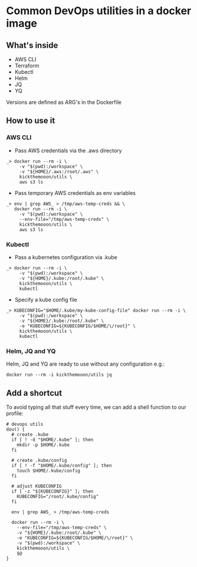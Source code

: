 # Common DevOps utilities in a docker image

## What's inside

- AWS CLI
- Terraform
- Kubectl
- Helm
- JQ
- YQ

Versions are defined as ARG's in the Dockerfile

## How to use it

### AWS CLI
- Pass AWS credentials via the .aws directory
```
_> docker run --rm -i \
     -v "$(pwd):/workspace" \
     -v "${HOME}/.aws:/root/.aws" \
     kickthemooon/utils \
     aws s3 ls
```
- Pass temporary AWS credentials as env variables
```
_> env | grep AWS_ > /tmp/aws-temp-creds && \
   docker run --rm -i \
     -v "$(pwd):/workspace" \
     --env-file="/tmp/aws-temp-creds" \
     kickthemooon/utils \
     aws s3 ls 
```

### Kubectl
- Pass a kubernetes configuration via .kube
```
_> docker run --rm -i \
     -v "$(pwd):/workspace" \
     -v "${HOME}/.kube:/root/.kube" \
     kickthemooon/utils \
     kubectl
```
- Specify a kube config file
```
_> KUBECONFIG="$HOME/.kube/my-kube-config-file" docker run --rm -i \
     -v "$(pwd):/workspace" \
     -v "${HOME}/.kube:/root/.kube" \
     -e "KUBECONFIG=${KUBECONFIG/$HOME/\/root}" \
     kickthemooon/utils \
     kubectl
```

### Helm, JQ and YQ
Helm, JQ and YQ are ready to use without any configuration e.g.:
```
docker run --rm -i kickthemooon/utils jq
```

## Add a shortcut
To avoid typing all that stuff every time, we can add a shell function to our profile:
```
# devops utils
dou() {
  # create .kube 
  if [ ! -d "$HOME/.kube" ]; then
    mkdir -p $HOME/.kube
  fi
  
  # create .kube/config
  if [ ! -f "$HOME/.kube/config" ]; then
    touch $HOME/.kube/config
  fi
  
  # adjust KUBECONFIG
  if [ -z "${KUBECONFIG}" ]; then
    KUBECONFIG="/root/.kube/config"
  fi
  
  env | grep AWS_ > /tmp/aws-temp-creds 
  
  docker run --rm -i \
    --env-file="/tmp/aws-temp-creds" \
    -v "${HOME}/.kube:/root/.kube" \
    -e "KUBECONFIG=${KUBECONFIG/$HOME/\/root}" \
    -v "$(pwd):/workspace" \
    kickthemooon/utils \
    $@
}
```